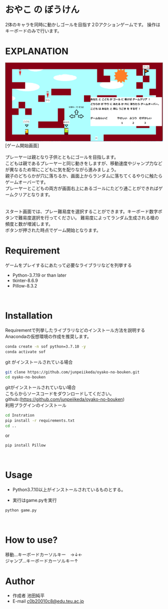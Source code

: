 # おやこ の ぼうけん
2体のキャラを同時に動かしゴールを目指す２Dアクションゲームです。
操作はキーボードのみで行います。
<br>
 
# EXPLANATION

![ゲーム開始時](./data/start.png "gamesover")
<br>[ゲーム開始画面]<br>
<br>
プレーヤーは親となり子供とともにゴールを目指します。<br>
こどもは親であるプレーヤーと同じ動きをしますが、移動速度やジャンプ力などが異なるため常にこどもに気を配りながら進みましょう。<br>
親子のどちらかが穴に落ちるか、画面上からランダムに落ちてくるやりに触たらゲームオーバーです。<br>
プレーヤーとこどもの両方が画面右上にあるゴールにたどり通ことができればゲームクリアとなります。<br>
<br>
<br>
スタート画面では、プレー難易度を選択することができます。キーボード数字ボタンで難易度選択を行ってください。
難易度によってランダム生成される槍の頻度と数が増減します。<br>
ボタンが押された時点でゲーム開始となります。
<br>
 
# Requirement
 
ゲームをプレイするにあたって必要なライブラリなどを列挙する
 
* Python-3.7.19 or than later<br>
* tkinter-8.6.9<br>
* Pillow-8.3.2<br>
<br>

# Installation
 
Requirementで列挙したライブラリなどのインストール方法を説明する<br>
Anacondaの仮想環境の作成を推奨します。
```bash
conda create -n sof python=3.7.10 -y
conda activate sof
```
git がインストールされている場合
```bash
git clone https://github.com/junpeiikeda/oyako-no-bouken.git
cd oyako-no-bouken
```
gitがインストールされていない場合<br>
こちらからソースコードをダウンロードしてください。<br>
github:(https://github.com/junpeiikeda/oyako-no-bouken)<br>
利用プラグインのインストール
```bash
cd Instration
pip install -r requirements.txt
cd ..
``` 
or
```bash
pip install Pillow
```
<br>
 
# Usage

* Python3.7.10以上がインストールされているものとする。

* 実行はgame.pyを実行
```bash
python game.py
```
 <br>
 
# How to use?
移動...キーボードカーソルキー　→↓←<br>
ジャンプ...キーボードカーソルキー↑
 <br>
 
# Author
 
* 作成者 池田純平
* E-mail c0b20010c8@edu.teu.ac.jp
